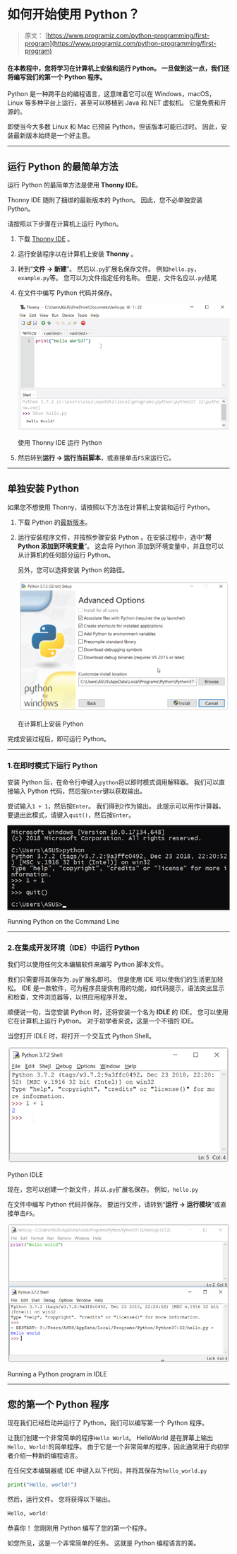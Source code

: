 # 如何开始使用 Python？

> 原文： [https://www.programiz.com/python-programming/first-program](https://www.programiz.com/python-programming/first-program)

#### 在本教程中，您将学习在计算机上安装和运行 Python。 一旦做到这一点，我们还将编写我们的第一个 Python 程序。

Python 是一种跨平台的编程语言，这意味着它可以在 Windows，macOS，Linux 等多种平台上运行，甚至可以移植到 Java 和.NET 虚拟机。 它是免费和开源的。

即使当今大多数 Linux 和 Mac 已预装 Python，但该版本可能已过时。 因此，安装最新版本始终是一个好主意。

* * *

## 运行 Python 的最简单方法

运行 Python 的最简单方法是使用 **Thonny IDE**。

Thonny IDE 随附了捆绑的最新版本的 Python。 因此，您不必单独安装 Python。

请按照以下步骤在计算机上运行 Python。

1.  下载 [Thonny IDE](https://thonny.org/) 。
2.  运行安装程序以在计算机上安装 **Thonny** 。
3.  转到“**文件 -> 新建**”。 然后以`.py`扩展名保存文件。 例如`hello.py`，`example.py`等。
    您可以为文件指定任何名称。 但是，文件名应以`.py`结尾
4.  在文件中编写 Python 代码并保存。

    ![Run Python on your computer](img/bf69b691cb5c1c585ac9d7214663f6aa.png "Run Python on Thonny IDE")

    使用 Thonny IDE 运行 Python

    

5.  然后转到**运行 -> 运行当前脚本**，或直接单击`F5`来运行它。

* * *

## 单独安装 Python

如果您不想使用 Thonny，请按照以下方法在计算机上安装和运行 Python。

1.  下载 Python 的[最新版本](https://www.python.org/downloads/)。
2.  运行安装程序文件，并按照步骤安装 Python
    。在安装过程中，选中“**将 Python 添加到环境变量**”。 这会将 Python 添加到环境变量中，并且您可以从计算机的任何部分运行 Python。

    另外，您可以选择安装 Python 的路径。

    ![Install Python on your computer](img/67a4ad6ea004246c3ac149969e76aa5c.png "Choose where Python is installed.")

    在计算机上安装 Python

    

完成安装过程后，即可运行 Python。

* * *

### 1.在即时模式下运行 Python

安装 Python 后，在命令行中键入`python`将以即时模式调用解释器。 我们可以直接输入 Python 代码，然后按`Enter`键以获取输出。

尝试输入`1 + 1`，然后按`Enter`。 我们得到`2`作为输出。 此提示可以用作计算器。 要退出此模式，请键入`quit()`，然后按`Enter`。

![Run Python in Immediate mode](img/e0ae368ab7ff6afbc9d8bfa31104cf36.png "Run Python in Command Prompt")

Running Python on the Command Line



* * *

### 2.在集成开发环境（IDE）中运行 Python

我们可以使用任何文本编辑软件来编写 Python 脚本文件。

我们只需要将其保存为`.py`扩展名即可。 但是使用 IDE 可以使我们的生活更加轻松。 IDE 是一款软件，可为程序员提供有用的功能，如代码提示，语法突出显示和检查，文件浏览器等，以供应用程序开发。

顺便说一句，当您安装 Python 时，还将安装一个名为 **IDLE** 的 IDE。 您可以使用它在计算机上运行 Python。 对于初学者来说，这是一个不错的 IDE。

当您打开 IDLE 时，将打开一个交互式 Python Shell。

![Python IDLE](img/560fcaaf7ad5004c0676a3aee1fe60c1.png "Python IDLE")

Python IDLE



现在，您可以创建一个新文件，并以`.py`扩展名保存。 例如，`hello.py`

在文件中编写 Python 代码并保存。 要运行文件，请转到“**运行 -> 运行模块**”或直接单击`F5`。

![Run Python programs in IDLE](img/1ef3543fc6c08ab97eaa4b5b9d223d68.png "Run Python programs in IDLE")

Running a Python program in IDLE



* * *

## 您的第一个 Python 程序

现在我们已经启动并运行了 Python，我们可以编写第一个 Python 程序。

让我们创建一个非常简单的程序`Hello World`。 HelloWorld 是在屏幕上输出`Hello, World!`的简单程序。 由于它是一个非常简单的程序，因此通常用于向初学者介绍一种新的编程语言。

在任何文本编辑器或 IDE 中键入以下代码，并将其保存为`hello_world.py`

```py
print("Hello, world!")
```

然后，运行文件。 您将获得以下输出。

```py
Hello, world!
```

恭喜你！ 您刚刚用 Python 编写了您的第一个程序。

如您所见，这是一个非常简单的任务。 这就是 Python 编程语言的美。